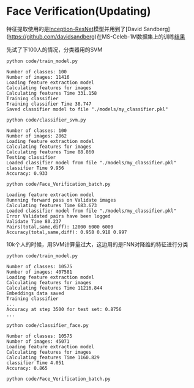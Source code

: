# Face Verification(Updating)
特征提取使用的是[Inception-ResNet](http://arxiv.org/abs/1602.07261.)模型并用到了[David Sandberg](https://github.com/davidsandberg)在MS-Celeb-1M数据集上的训练[结果](https://drive.google.com/file/d/0B5MzpY9kBtDVZ2RpVDYwWmxoSUk/edit)

先试了下100人的情况，分类器用的SVM

`python code/train_model.py`

    Number of classes: 100
    Number of images: 11416
    Loading feature extraction model
    Calculating features for images
    Calculating features Time 331.158
    Training classifier
    Training classifier Time 38.747
    Saved classifier model to file "./models/my_classifier.pkl"

`python code/classifier_svm.py`

    Number of classes: 100
    Number of images: 2862
    Loading feature extraction model
    Calculating features for images
    Calculating features Time 88.860
    Testing classifier
    Loaded classifier model from file "./models/my_classifier.pkl"
    classifier Time 9.956
    Accuracy: 0.933

`python code/Face_Verification_batch.py`

    Loading feature extraction model
    Runnning forward pass on Validate images
    Calculating features Time 683.673
    Loaded classifier model from file "./models/my_classifier.pkl"
    Error Validated pairs have been logged
    Validate Time 80.237
    Pairs(total,same,diff): 12000 6000 6000
    Accuracy(total,same,diff): 0.958 0.918 0.997

10k个人的时候，用SVM计算量过大，这边用的是FNN对降维的特征进行分类

`python code/train_model.py`

    Number of classes: 10575
    Number of images: 407581
    Loading feature extraction model
    Calculating features for images
    Calculating features Time 11216.844
    Embeddings data saved
    Training classifier
    ...
    Accuracy at step 3500 for test set: 0.8756
    ...

`python code/classifier_face.py`

    Number of classes: 10575
    Number of images: 45071
    Loading feature extraction model
    Calculating features for images
    Calculating features Time 1160.829
    classifier Time 4.051
    Accuracy: 0.865

`python code/Face_Verification_batch.py`




